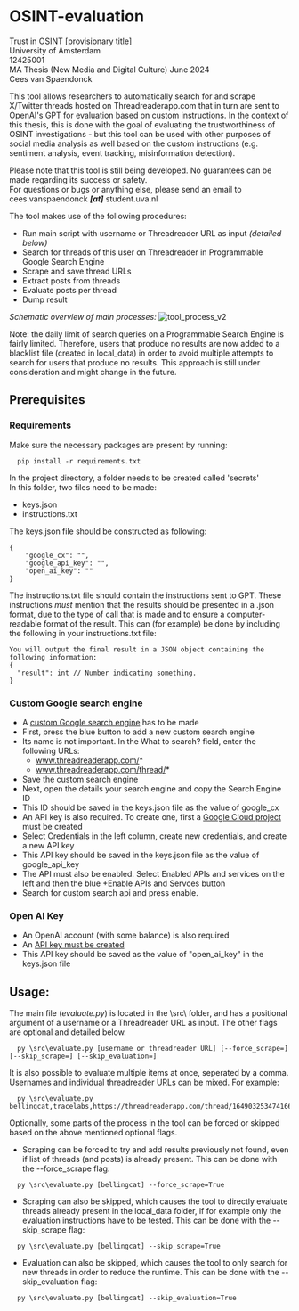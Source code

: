 # OSINT-evaluation
Trust in OSINT [provisionary title]  
University of Amsterdam  
12425001  
MA Thesis (New Media and Digital Culture)
June 2024  
Cees van Spaendonck  

This tool allows researchers to automatically search for and scrape X/Twitter threads hosted on Threadreaderapp.com that in turn are sent to OpenAI's GPT for evaluation based on custom instructions. In the context of this thesis, this is done with the goal of evaluating the trustworthiness of OSINT investigations - but this tool can be used with other purposes of social media analysis as well based on the custom instructions (e.g. sentiment analysis, event tracking, misinformation detection). 

Please note that this tool is still being developed. No guarantees can be made regarding its success or safety.  
For questions or bugs or anything else, please send an email to cees.vanspaendonck ***[at]*** student.uva.nl

The tool makes use of the following procedures:
- Run main script with username or Threadreader URL as input *(detailed below)*  
- Search for threads of this user on Threadreader in Programmable Google Search Engine  
- Scrape and save thread URLs  
- Extract posts from threads  
- Evaluate posts per thread  
- Dump result

*Schematic overview of main processes:*
![tool_process_v2](https://github.com/ceesvanspaendonck/OSINT-evaluation/assets/10400578/a8702c72-d4bf-4962-9e48-56d97d8535e7)

Note: the daily limit of search queries on a Programmable Search Engine is fairly limited. Therefore, users that produce no results are now added to a blacklist file (created in local_data) in order to avoid multiple attempts to search for users that produce no results. This approach is still under consideration and might change in the future.  
## Prerequisites
### Requirements
Make sure the necessary packages are present by running:
```
  pip install -r requirements.txt
```
In the project directory, a folder needs to be created called 'secrets'  
In this folder, two files need to be made:  
  - keys.json
  - instructions.txt

The keys.json file should be constructed as following:
```
{  
    "google_cx": "",  
    "google_api_key": "",  
    "open_ai_key": ""  
}
```
The instructions.txt file should contain the instructions sent to GPT. These instructions *must* mention that the results should be presented in a .json format, due to the type of call that is made and to ensure a computer-readable format of the result. This can (for example) be done by including the following in your instructions.txt file:
```
You will output the final result in a JSON object containing the following information:
{
  "result": int // Number indicating something.
}
```
### Custom Google search engine
  - A [custom Google search engine](https://programmablesearchengine.google.com/controlpanel/all) has to be made
  - First, press the blue button to add a new custom search engine
  - Its name is not important. In the What to search? field, enter the following URLs:
     * www.threadreaderapp.com/*  
     * www.threadreaderapp.com/thread/*
  - Save the custom search engine
  - Next, open the details your search engine and copy the Search Engine ID
  - This ID should be saved in the keys.json file as the value of google_cx
  - An API key is also required. To create one, first a [Google Cloud project](https://console.cloud.google.com/apis/) must be created
  - Select Credentials in the left column, create new credentials, and create a new API key
  - This API key should be saved in the keys.json file as the value of google_api_key
  - The API must also be enabled. Select Enabled APIs and services on the left and then the blue +Enable APIs and Servces button
  - Search for custom search api and press enable.
### Open AI Key
  - An OpenAI account (with some balance) is also required
  - An [API key must be created](https://platform.openai.com/settings/profile?tab=api-keys)
  - This API key should be saved as the value of "open_ai_key" in the keys.json file

## Usage:
The main file (*evaluate.py*) is located in the \src\ folder, and has a positional argument of a username or a Threadreader URL as input. The other flags are optional and detailed below.
```
  py \src\evaluate.py [username or threadreader URL] [--force_scrape=] [--skip_scrape=] [--skip_evaluation=]
```
It is also possible to evaluate multiple items at once, seperated by a comma. Usernames and individual threadreader URLs can be mixed. For example:  
```
  py \src\evaluate.py bellingcat,tracelabs,https://threadreaderapp.com/thread/1649032534741663745
```
Optionally, some parts of the process in the tool can be forced or skipped based on the above mentioned optional flags.  
- Scraping can be forced to try and add results previously not found, even if list of threads (and posts) is already present. This can be done with the --force_scrape flag:
```
  py \src\evaluate.py [bellingcat] --force_scrape=True
```
- Scraping can also be skipped, which causes the tool to directly evaluate threads already present in the local_data folder, if for example only the evaluation instructions have to be tested. This can be done with the --skip_scrape flag:
```
  py \src\evaluate.py [bellingcat] --skip_scrape=True
```
- Evaluation can also be skipped, which causes the tool to only search for new threads in order to reduce the runtime. This can be done with the --skip_evaluation flag:
```
  py \src\evaluate.py [bellingcat] --skip_evaluation=True
```
